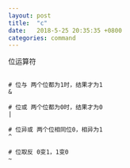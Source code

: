 ```yaml
---
layout: post
title:  "c"
date:   2018-5-25 20:35:35 +0800
categories: command
---
```


位运算符

```

# 位与 两个位都为1时，结果才为1
&

# 位或 两个位都为0时，结果才为0
|

# 位异或 两个位相同位0，相异为1
^

# 位取反 0变1，1变0
~

```

